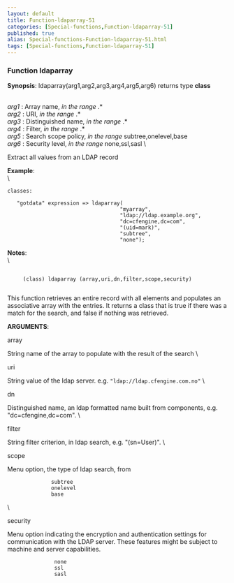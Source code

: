 ```yaml
---
layout: default
title: Function-ldaparray-51
categories: [Special-functions,Function-ldaparray-51]
published: true
alias: Special-functions-Function-ldaparray-51.html
tags: [Special-functions,Function-ldaparray-51]
---
```


### Function ldaparray

**Synopsis**: ldaparray(arg1,arg2,arg3,arg4,arg5,arg6) returns type
**class**

\
 *arg1* : Array name, *in the range* .\* \
 *arg2* : URI, *in the range* .\* \
 *arg3* : Distinguished name, *in the range* .\* \
 *arg4* : Filter, *in the range* .\* \
 *arg5* : Search scope policy, *in the range* subtree,onelevel,base \
 *arg6* : Security level, *in the range* none,ssl,sasl \

Extract all values from an LDAP record

**Example**:\
 \

~~~~ {.verbatim}
classes:

   "gotdata" expression => ldaparray(
                                    "myarray",
                                    "ldap://ldap.example.org",
                                    "dc=cfengine,dc=com",
                                    "(uid=mark)",
                                    "subtree",
                                    "none");
~~~~

**Notes**:\
 \

~~~~ {.example}
     
     (class) ldaparray (array,uri,dn,filter,scope,security)
     
~~~~

This function retrieves an entire record with all elements and populates
an associative array with the entries. It returns a class that is true
if there was a match for the search, and false if nothing was retrieved.

**ARGUMENTS**:

array

String name of the array to populate with the result of the search \

uri

String value of the ldap server. e.g. `"ldap://ldap.cfengine.com.no"` \

dn

Distinguished name, an ldap formatted name built from components, e.g.
"dc=cfengine,dc=com". \

filter

String filter criterion, in ldap search, e.g. "(sn=User)". \

scope

Menu option, the type of ldap search, from

~~~~ {.smallexample}
              subtree
              onelevel
              base
~~~~

\

security

Menu option indicating the encryption and authentication settings for
communication with the LDAP server. These features might be subject to
machine and server capabilities.

~~~~ {.smallexample}
               none
               ssl
               sasl
~~~~
